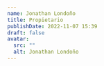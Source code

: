 ```yaml
---
name: Jonathan Londoño
title: Propietario
publishDate: 2022-11-07 15:39
draft: false
avatar:
  src: ""
  alt: Jonathan Londoño
---
```

